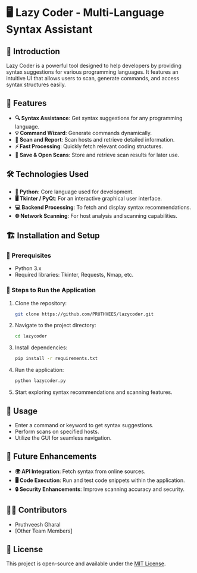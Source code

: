 # 🖥️ Lazy Coder - Multi-Language Syntax Assistant

## 🔰 Introduction
Lazy Coder is a powerful tool designed to help developers by providing syntax suggestions for various programming languages. It features an intuitive UI that allows users to scan, generate commands, and access syntax structures easily.

## 🚀 Features
- **🔍 Syntax Assistance**: Get syntax suggestions for any programming language.
- **💡 Command Wizard**: Generate commands dynamically.
- **📜 Scan and Report**: Scan hosts and retrieve detailed information.
- **⚡ Fast Processing**: Quickly fetch relevant coding structures.
- **📂 Save & Open Scans**: Store and retrieve scan results for later use.

## 🛠 Technologies Used
- **🐍 Python**: Core language used for development.
- **🖥️ Tkinter / PyQt**: For an interactive graphical user interface.
- **💻 Backend Processing**: To fetch and display syntax recommendations.
- **🌐 Network Scanning**: For host analysis and scanning capabilities.

## 🏗️ Installation and Setup
### 📌 Prerequisites
- Python 3.x
- Required libraries: Tkinter, Requests, Nmap, etc.

### 🔧 Steps to Run the Application
1. Clone the repository:
   ```sh
   git clone https://github.com/PRUTHVEES/lazycoder.git
   ```
2. Navigate to the project directory:
   ```sh
   cd lazycoder
   ```
3. Install dependencies:
   ```sh
   pip install -r requirements.txt
   ```
4. Run the application:
   ```sh
   python lazycoder.py
   ```
5. Start exploring syntax recommendations and scanning features.

## 🎯 Usage
- Enter a command or keyword to get syntax suggestions.
- Perform scans on specified hosts.
- Utilize the GUI for seamless navigation.

## 🔮 Future Enhancements
- **🌍 API Integration**: Fetch syntax from online sources.
- **🖥️ Code Execution**: Run and test code snippets within the application.
- **🔒 Security Enhancements**: Improve scanning accuracy and security.

## 👨‍💻 Contributors
- Pruthveesh Gharal
- [Other Team Members]

## 📜 License
This project is open-source and available under the [MIT License](LICENSE).

